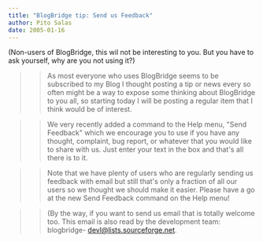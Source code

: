 ```yaml
---
title: "BlogBridge tip: Send us Feedback"
author: Pito Salas
date: 2005-01-16
---
```


(Non-users of BlogBridge, this wil not be interesting to you. But you have to
ask yourself, why are you not using it?)

>>

>> As most everyone who uses BlogBridge seems to be subscribed to my Blog I
thought posting a tip or news every so often might be a way to expose some
thinking about BlogBridge to you all, so starting today I will be posting a
regular item that I think would be of interest.

>>

>> We very recently added a command to the Help menu, "Send Feedback" which we
encourage you to use if you have any thought, complaint, bug report, or
whatever that you would like to share with us. Just enter your text in the box
and that's all there is to it.

>>

>> Note that we have plenty of users who are regularly sending us feedback
with email but still that's only a fraction of all our users so we thought we
should make it easier. Please have a go at the new Send Feedback command on
the Help menu!

>>

>> (By the way, if you want to send us email that is totally welcome too. This
email is also read by the development team: blogbridge-
devl@lists.sourceforge.net.


